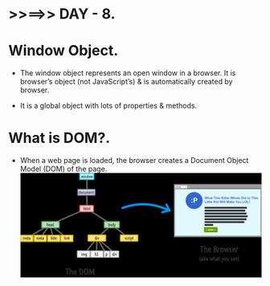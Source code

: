 # >>==>> DAY - 8.

# Window Object.

- The window object represents an open window in a browser. It is browser’s object (not JavaScript’s) & is automatically created by browser.

- It is a global object with lots of properties & methods.

# What is DOM?.

- When a web page is loaded, the browser creates a Document Object Model (DOM) of the page.
  ![Alt text](image.png)
